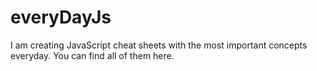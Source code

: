 # everyDayJs
I am creating JavaScript cheat sheets with the most important concepts everyday. You can find all of them here.
